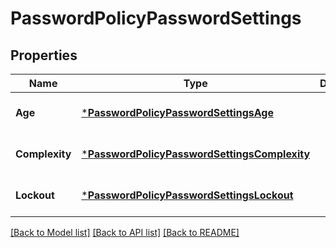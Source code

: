 # PasswordPolicyPasswordSettings

## Properties
Name | Type | Description | Notes
------------ | ------------- | ------------- | -------------
**Age** | [***PasswordPolicyPasswordSettingsAge**](PasswordPolicyPasswordSettingsAge.md) |  | [optional] [default to null]
**Complexity** | [***PasswordPolicyPasswordSettingsComplexity**](PasswordPolicyPasswordSettingsComplexity.md) |  | [optional] [default to null]
**Lockout** | [***PasswordPolicyPasswordSettingsLockout**](PasswordPolicyPasswordSettingsLockout.md) |  | [optional] [default to null]

[[Back to Model list]](../README.md#documentation-for-models) [[Back to API list]](../README.md#documentation-for-api-endpoints) [[Back to README]](../README.md)

